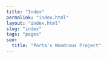 ```yaml
---
title: "Index"
permalink: "index.html"
layout: "index.html"
slug: "index"
tags: "pages"
seo:
  title: "Porta's Wondrous Project"
---
```



